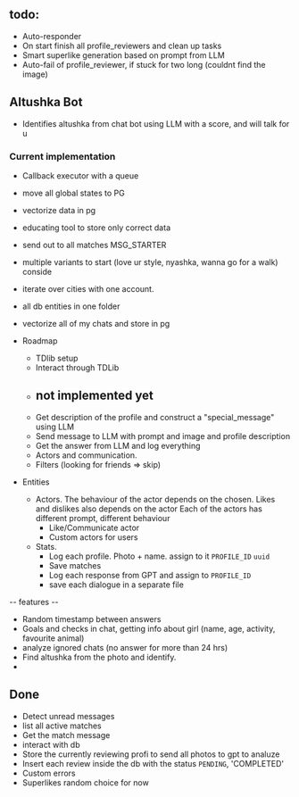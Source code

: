 ## todo:

- Auto-responder
- On start finish all profile_reviewers and clean up tasks
- Smart superlike generation based on prompt from LLM
- Auto-fail of profile_reviewer, if stuck for two long (couldnt find the image)

## Altushka Bot

- Identifies altushka from chat bot using LLM with a score, and will talk for u

### Current implementation

- Callback executor with a queue
- move all global states to PG
- vectorize data in pg
- educating tool to store only correct data
- send out to all matches MSG_STARTER
- multiple variants to start (love ur style, nyashka, wanna go for a walk) conside
- iterate over cities with one account.
- all db entities in one folder
- vectorize all of my chats and store in pg

- Roadmap
    - TDlib setup
    - Interact through TDLib
    - ## not implemented yet
    - Get description of the profile and construct a "special_message" using LLM
    - Send message to LLM with prompt and image and profile description
    - Get the answer from LLM and log everything
    - Actors and communication.
    - Filters (looking for friends => skip)
- Entities
    - Actors. The behaviour of the actor depends on the chosen.
      Likes and dislikes also depends on the actor
      Each of the actors has different prompt, different behaviour
        - Like/Communicate actor
        - Custom actors for users
    - Stats.
        - Log each profile. Photo + name. assign to it `PROFILE_ID`  `uuid`
        - Save matches
        - Log each response from GPT and assign to `PROFILE_ID`
        - save each dialogue in a separate file

-- features --

- Random timestamp between answers
- Goals and checks in chat, getting info about girl (name, age, activity, favourite animal)
- analyze ignored chats (no answer for more than 24 hrs)
- Find altushka from the photo and identify.
-

## Done

- Detect unread messages
- list all active matches
- Get the match message
- interact with db
- Store the currently reviewing profi to send all photos to gpt to analuze
- Insert each review inside the db with the status `PENDING`, 'COMPLETED'
- Custom errors
- Superlikes random choice for now
